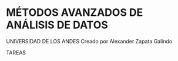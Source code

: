 # MÉTODOS AVANZADOS DE ANÁLISIS DE DATOS
UNIVERSIDAD DE LOS ANDES
Creado por Alexander Zapata Galindo

TAREAS
